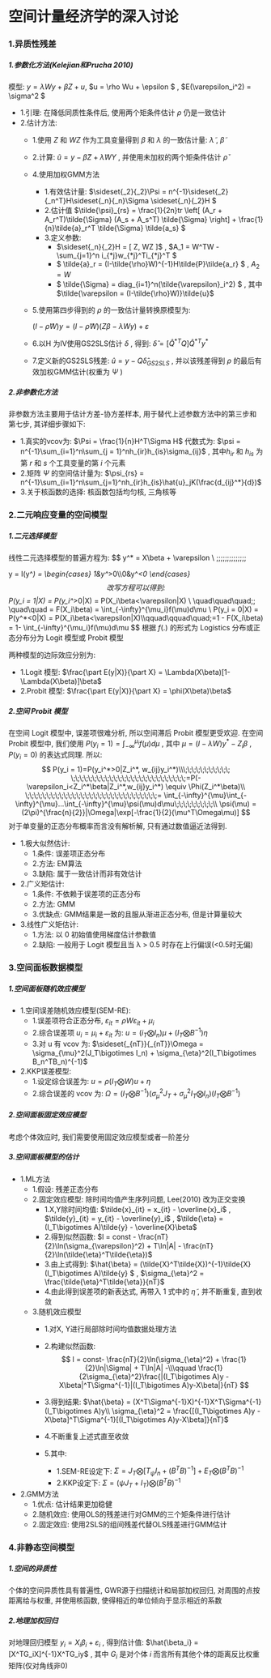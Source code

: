 # 空间计量经济学的深入讨论

### 1.异质性残差

##### 1.参数化方法(Kelejian和Prucha 2010)

模型: $y = \lambda Wy + \beta Z + u$, $u = \rho Wu + \epsilon $  , $E(\varepsilon_i^2) = \sigma^2 $ 

- 1.引理: 在降低同质性条件后, 使用两个矩条件估计 $\rho$ 仍是一致估计
- 2.估计方法: 
    - 1.使用 $Z$ 和 $WZ$ 作为工具变量得到 $β$ 和 $λ$ 的一致估计量: $\tilde{\lambda}$ , $\tilde{\beta}$ 
    
    - 2.计算: $\tilde{u} = y - \tilde{\beta} Z + \tilde{\lambda}WY$ , 并使用未加权的两个矩条件估计 $\check{\rho}$ 
    
    - 4.使用加权GMM方法
        - 1.有效估计量: $\sideset{_2}{_2}\Psi = n^{-1}\sideset{_2}{_n^T}H\sideset{_n}{_n}\Sigma \sideset{_n}{_2}H $ 
        - 2.估计值 $\tilde{\psi}_{rs} = \frac{1}{2n}tr \left[   (A_r + A_r^T)\tilde{\Sigma} (A_s + A_s^T) \tilde{\Sigma}    \right] +  \frac{1}{n}\tilde{a}_r^T \tilde{\Sigma} \tilde{a_s}   $ 
        - 3.定义参数:
            - $\sideset{_n}{_2}H = [ Z, WZ ]$ ,  $A_1 = W^TW - \sum_{j=1}^n i_{*j}w_{*j}^Ti_{*j}^T $ 
            - $ \tilde{a}_r = (I-\tilde{\rho}W)^{-1}H\tilde{P}\tilde{a_r} $ , $A_2 = W$ 
            - $ \tilde{\Sigma} = diag_{i=1}^n(\tilde{\varepsilon}_i^2) $ , 其中 $\tilde{\varepsilon = (I-\tilde{\rho}W)}\tilde{u}$ 
        
    - 5.使用第四步得到的 $\rho$ 的一致估计量转换原模型为: 
    
        $(I-\tilde{\rho} W)y = (I-\tilde{\rho}W)(Z\beta - \lambda Wy) + \varepsilon$ 
    
    - 6.以H 为IV使用GS2SLS估计 $δ$ , 得到:  $\hat{\delta} = [\hat{Q}^{*T}Q]\hat{Q}^{*T}y^*$ 
    
    - 7.定义新的GS2SLS残差: $\hat{u} = y - Q\hat{\delta}_{GS2SLS}$ , 并以该残差得到 $\rho$ 的最后有效加权GMM估计(权重为 $\Psi$ ) 

##### 2.非参数化方法

非参数方法主要用于估计方差-协方差样本, 用于替代上述参数方法中的第三步和第七步, 其详细步骤如下: 

- 1.真实的vcov为: $\Psi = \frac{1}{n}H^T\Sigma H$ 代数式为: $\psi = n^{-1}\sum_{i=1}^n\sum_{j = 1}^nh_{ir}h_{is}\sigma_{ij}$ , 其中$h_{ir}$ 和 $h_{is}$ 为第 $r$ 和 $s$ 个工具变量的第 $i$ 个元素
- 2.矩阵 $\Psi$ 的空间估计量为: $\psi_{rs} = n^{-1}\sum_{i=1}^n\sum_{j=1}^nh_{ir}h_{is}\hat{u}_jK(\frac{d_{ij}^*}{d})$ 
- 3.关于核函数的选择: 核函数包括均匀核, 三角核等

### 2.二元响应变量的空间模型

##### 1.二元选择模型

线性二元选择模型的普遍方程为:
$$
y^* = X\beta + \varepsilon  \\ \;\;\;\;\;\;\;\;\;\;\;\;\;\;

y = I(y^*) = \begin{cases} 1&y^*>0\\\\0&y^*<0 \end{cases}
$$
改写方程可以得到: 
$$
P(y_i = 1|X) = P(y_i^*>0|X) = P(X_i\beta<\varepsilon|X)    \\  \quad\quad\quad\;\; \quad\quad = F(X_i\beta) = \int_{-\infty}^{\mu_i}f(\mu)d\mu
\\
P(y_i = 0|X) = P(y^*<0|X) = P(X_i\beta<\varepsilon|X)\\\qquad\qquad\quad\;=1 - F(X_i\beta) = 1- \int_{-\infty}^{\mu_i}f(\mu)d\mu
$$
根据 $f(.)$ 的形式为 Logistics 分布或正态分布分为 Logit 模型或 Probit 模型



两种模型的边际效应分别为: 

- 1.Logit 模型: $\frac{\part E(y|X)}{\part X} = \Lambda(X\beta)[1-\Lambda(X\beta)]\beta$ 
- 2.Probit 模型: $\frac{\part E(y|X)}{\part X} = \phi(X\beta)\beta$ 

##### 2.空间 Probit 模型

在空间 Logit 模型中, 误差项很难分析, 所以空间滞后 Probit 模型更受欢迎. 在空间 Probit 模型中, 我们使用 $P(y_i = 1) = \int_{-\infty}^{\mu_i}f(\mu)d\mu$ , 其中 $\mu = (I-\lambda W)y^* - Z_i\beta$ , $P(y_i = 0)$ 的表达式同理. 所以: 
$$
P(y_i = 1)=P(y_i^*>0|Z_i^*, w_{ij}y_i^*)\\\;\;\;\;\;\;\;\;\;\;\; \;\;\;\;\;\;\;\;\;\;\;\;\;\;\;\;\;\;\;\;\;\;\;\;\;\;\;=P(-\varepsilon_i<Z_i^*\beta|Z_i^*,w_{ij}y_i^*)   \equiv \Phi(Z_i^*\beta)\\ \;\;\;\;\;\;\;\;\;\;\;\;\;\;\;\;\;\;\;\;\;\;\;\;\;\;\;\;\;\;\;= \int_{-\infty}^{\mu}\int_{-\infty}^{\mu}...\int_{-\infty}^{\mu}\psi(\mu)d\mu\;\;\;\;\;\;\;\;\;\\ \psi(\mu) = (2\pi)^{\frac{n}{2}}|\Omega|\exp[-\frac{1}{2}(\mu^T\Omega\mu)]
$$
对于单变量的正态分布概率而言没有解析解, 只有通过数值逼近法得到.

- 1.极大似然估计:
    - 1.条件: 误差项正态分布
    - 2.方法: EM算法
    - 3.缺陷: 属于一致估计而非有效估计
- 2.广义矩估计:
    - 1.条件: 不依赖于误差项的正态分布
    - 2.方法: GMM
    - 3.优缺点: GMM结果是一致的且服从渐进正态分布, 但是计算量较大
- 3.线性广义矩估计:
    - 1.方法: 以 0 初始值使用梯度估计参数值
    - 2.缺陷: 一般用于 Logit 模型且当 λ > 0.5 时存在上行偏误(<0.5时无偏)

### 3.空间面板数据模型

##### 1.空间面板随机效应模型

- 1.空间误差随机效应模型(SEM-RE): 
    - 1.误差项符合正态分布, $\varepsilon_{it} = \rho W\varepsilon_{it} + \mu_i$ 
    - 2.综合误差项 $u_i = \mu_i + \varepsilon_{it}$ 为: $u = (i_T\bigotimes I_n)\mu + (I_T\bigotimes B^{-1})\eta$ 
    - 3.对 u 有 vcov 为: $\sideset{_{nT}}{_{nT}}\Omega = \sigma_{\mu}^2(J_T\bigotimes I_n) + \sigma_{\eta}^2(I_T\bigotimes B_n^TB_n)^{-1}$ 
- 2.KKP误差模型:
    - 1.设定综合误差为: $u = \rho(I_T\bigotimes W)u + \eta$ 
    - 2.综合误差的 vcov 为: $\Omega = (I_T\bigotimes B^{-1})(\sigma_{\mu}^2J_T + \sigma_{\mu}^2I_T\bigotimes I_n)(I_T\bigotimes B^{-1})$  

##### 2.空间面板固定效应模型

考虑个体效应时, 我们需要使用固定效应模型或者一阶差分

##### 3.空间面板模型的估计

- 1.ML方法
    - 1.假设: 残差正态分布
    - 2.固定效应模型: 除时间均值产生序列问题, Lee(2010) 改为正交变换
        - 1.X,Y除时间均值: $\tilde{x}_{it} = x_{it} - \overline{x}_i$ , $\tilde{y}_{it} = y_{it} - \overline{y}_i$ , $\tilde{\eta} = (I_T\bigotimes A)\tilde{y} - \overline{X}\beta$ 
        - 2.得到似然函数: $l = const - \frac{nT}{2}\ln(\sigma_{\varepsilon}^2) + T\ln|A| - \frac{nT}{2}\ln(\tilde{\eta}^T\tilde{\eta})$ 
        - 3.由上式得到: $\hat{\beta} = (\tilde{X}^T\tilde{X})^{-1}\tilde{X}(I_T\bigotimes A)\tilde{y} $ , $\sigma_{\eta}^2 = \frac{\tilde{\eta}^T\tilde{\eta}}{nT}$ 
        - 4.由此得到误差项的新表达式, 再带入 1 式中的 $\tilde{\eta}$ , 并不断重复, 直到收敛
    - 3.随机效应模型
        - 1.对X, Y进行局部除时间均值数据处理方法
        
        - 2.构建似然函数: 
            $$
            l = const- \frac{nT}{2}\ln(\sigma_{\eta}^2) + \frac{1}{2}\ln|\Sigma| + T\ln|A| -\\\qquad \frac{1}{2\sigma_{\eta}^2}\frac{|(I_T\bigotimes A)y - X\beta|^T\Sigma^{-1}|(I_T\bigotimes A)y-X\beta|}{nT}
            $$
        
        - 3.得到结果: $\hat{\beta} = (X^T\Sigma^{-1}X)^{-1}X^T\Sigma^{-1}(I_T\bigotimes A)y\\ \sigma_{\eta}^2 = \frac{[(I_T\bigotimes A)y - X\beta]^T\Sigma^{-1}[(I_T\bigotimes A)y-X\beta]}{nT}$  
        
        - 4.不断重复上述式直至收敛
        
        - 5.其中: 
            - 1.SEM-RE设定下: $\Sigma = J_T\bigotimes [T_{\psi}I_n+(B^TB)^{-1}] + E_T\bigotimes (B^TB)^{-1}$ 
            - 2.KKP设定下: $\Sigma = (\psi J_T + I_T)\bigotimes (B^TB)^{-1}$ 
- 2.GMM方法
    - 1.优点: 估计结果更加稳健
    - 2.随机效应: 使用OLS的残差进行对GMM的三个矩条件进行估计
    - 2.固定效应: 使用2SLS的组间残差代替OLS残差进行GMM估计

### 4.非静态空间模型

##### 1.空间的异质性

个体的空间异质性具有普遍性, GWR源于扫描统计和局部加权回归, 对周围的点按距离给与权重, 并使用核函数, 使得相近的单位倾向于显示相近的系数

##### 2.地理加权回归

对地理回归模型 $y_i = X_i\beta_i + \varepsilon_i$ , 得到估计值: $\hat{\beta_i} = [X^TG_iX]^{-1}X^TG_iy$ , 其中 $G_i$ 是对个体 $i$ 而言所有其他个体的距离反比权重矩阵(仅对角线非0)

